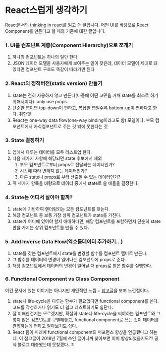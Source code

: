# React스럽게 생각하기

React문서의 [thinking in react](<https://ko.reactjs.org/docs/thinking-in-react.html>)를 읽고 쓴 글입니다. 어떤 UI를 바탕으로 React Component를 만든다고 할 때의 기준에 대한 글입니다.

### 1. UI를 컴포넌트 계층(Component Hierarchy)으로 쪼개기

1. 하나의 컴포넌트는 하나의 일만 한다
2. JSON 데이터 모델을 사용자에게 보여주는 일이 잦은데, 데이터 모델이 제대로 돼있다면 컴포넌트 구조도 똑같이 따라가면 된다

### 2. React의 정적버전(static version) 만들기

1. state는 전혀 사용하지 않고 만든다(나중에 어떤 고민을 거쳐 state를 최소로 하기 위해서이다). only use props.
2. 단순한 앱이면 top-down이 편하고, 복잡한 앱일수록 bottom-up이 편하다고 한다. 취향껏
3. React는 one-way data flow(one-way binding이라고도 함) 모델이다. 부모 컴포넌트에서 자식컴포넌트로 주는 것 밖에 못한다는 것

### 3. State 결정하기

1. 앱에서 다루는 데이터를 모두 리스트업 한다.
2. 다음 세가지 사항에 해당되면 state 후보에서 제외
   1. 부모 컴포넌트로부터 props로 전달되는 데이터인가?
   2. 시간에 따라 변하지 않는 데이터인가?
   3. 다른 state나 props로 부터 산출될 수 있는 데이터인가?
3. 위 세가지 항목을 바탕으로 데이터 중에서 state로 쓸 애들을 결정한다.

### 4. State는 어디서 살아야 할까?

1. state에 기반하여 렌더링되는 모든 컴포넌트를 찾는다.
2. 해당 컴포넌트 중 보통 가장 상위 컴포넌트가 state를 가진다.
3. state가 어디에 있어야 할지 애매하다면, 해당 컴포넌트를 포함하면서 단순히 state만을 가지는 상위 컴포넌트를 만들 수 있다.

### 5. Add Inverse Data Flow(역흐름데이터 추가하기...)

1. state를 갖는 컴포넌트에서 state를 변경할 함수를 컴포넌트 멤버로 만든다.
2. 그 함수를 데이터의 변경이 일어나는 컴포넌트에 props로 준다.
3. 해당 컴포넌트에서 데이터의 변경이 일어날 때 props로 받은 함수를 실행한다.

### 6. Functional Component vs Class Component

이건 문서에 있는 이야기는 아니지만 개인적인 느낌 + [참고글](<https://medium.com/@Zwenza/functional-vs-class-components-in-react-231e3fbd7108>)을 보며 느낀점이다.

1. state나 life-cycle을 다루는 함수가 필요없다면 functional component를 쓴다. 코드를 작성하거나 읽기도 더 쉽고 테스트하기도 쉽단다.
2. 잘 이해한건지는 모르겠지만, 확실히 state나 life-cycle을 써야하는 컴포넌트와 그렇지 않은 컴포넌트를 구별해놓고, functional component로 쓰는 것이 데이터를 관리하는데 편하고 알아보기도 쉽다.
3. React 팀이 미래에 functional component의 퍼포먼스 향상을 언급했다고 하는데, 이 참고글이 2018년 7월에 쓰인 글이니까 찾아보면 이미 향상되었을지도?? 공식 블로그 대충봤는데 못찾겠다..ㅎ